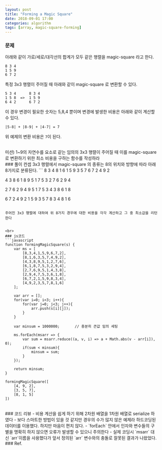 ```yaml
---
layout: post
title: "Forming a Magic Square"
date: 2018-09-01 17:00
categories: algorithm
tags: [array, magic-square-forming]
---
```

### 문제
아래와 같이 가로/세로/대각선의 합계가 모두 같은 행렬을 magic-square 라고 한다.
```
8 3 4
1 5 9
6 7 2
```

특정 3x3 행렬이 주어질 때 아래와 같이 magic-square 로 변환할 수 있다.
```
5 3 4      8 3 4
1 5 8  =>  1 5 9
6 4 2      6 7 2
```
이 경우 변경이 필요한 숫자는 5,8,4 뿐이며 변경에 발생한 비용은 아래와 같이 계산할 수 있다.
```
|5-8| + |8-9| + |4-7| = 7
```
위 예제의 변환 비용은 `7`이 된다.

<br>
미션) 1~9의 자연수를 요소로 같는 임의의 3x3 행렬이 주어질 때 이를 magic-square 로 변환하기 위한 최소 비용을 구하는 함수를 작성하라

<br>
### 풀이 컨셉
3x3 행렬에서 magic-square 의 종류는 8의 위치와 방향에 따라 아래 8가지로 분류된다.
```
8 3 4   8 1 6
1 5 9   3 5 7
6 7 2   4 9 2

4 3 8   6 1 8
9 5 1   7 5 3
2 7 6   2 9 4

2 7 6   2 9 4
9 5 1   7 5 3
4 3 8   6 1 8

6 7 2   4 9 2
1 5 9   3 5 7
8 3 4   8 1 6
```

주어진 3x3 행렬에 대하여 위 8가지 경우에 대한 비용을 각각 계산하고 그 중 최소값을 리턴한다


<br>
### js코드
```javascript
function formingMagicSquare(s) {
    var ms = [
        [8,3,4,1,5,9,6,7,2],
        [8,1,6,3,5,7,4,9,2],
        [4,3,8,9,5,1,2,7,6],
        [6,1,8,7,5,3,2,9,4],
        [2,7,6,9,5,1,4,3,8],
        [2,9,4,7,5,3,6,1,8],
        [6,7,2,1,5,9,8,3,4],
        [4,9,2,3,5,7,8,1,6]
    ];
    
    var arr = [];
    for(var i=0; i<3; i++){
        for(var j=0; j<3; j++){
            arr.push(s[i][j]);
        }
    }
    
    var minsum = 1000000;       // 충분히 큰값 임의 세팅
    
    ms.forEach(msarr => {
        var sum = msarr.reduce((a, v, i) => a + Math.abs(v - arr[i]), 0);
        if(sum < minsum){
            minsum = sum;
        }
    });
    
    return minsum;
}

formingMagicSquare([
    [4, 9, 2],
    [3, 5, 7],
    [8, 1, 5]
])
```

<br>
### 코드 리뷰
- 비용 계산을 쉽게 하기 위해 2차원 배열을 1차원 배열로 serialize 하였다
- 보다 스마트한 방법이 있을 것 같지만 경우의 수가 많지 않은 예제라 하드코딩된 데이터를 이용했다. 하지만 마음이 편치 않다.
- `forEach` 안에서 인자와 변수들의 구별을 명확히 하지 않으면 오류가 발생할 수 있으니 주의한다
    - 실제 코딩시 `msarr` 대신 `arr`이름을 사용했다가 앞서 정의된 `arr` 변수와의 충돌로 잘못된 결과가 나왔었다.


<br>
### Ref.
<https://www.hackerrank.com/challenges/magic-square-forming/problem>